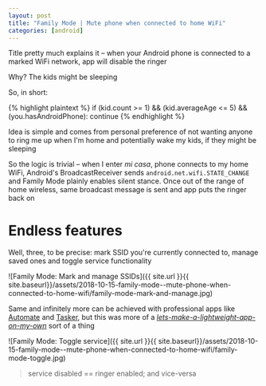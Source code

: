 ```yaml
---
layout: post
title: "Family Mode | Mute phone when connected to home WiFi"
categories: [android]
---
```


Title pretty much explains it – when your Android phone is connected to a
marked WiFi network, app will disable the ringer

Why? The kids might be sleeping

So, in short:

{% highlight plaintext %}
if (kid.count >= 1) && (kid.averageAge <= 5) && (you.hasAndroidPhone): continue
{% endhighlight %}

Idea is simple and comes from personal preference of not wanting anyone to ring
me up when I'm home and potentially wake my kids, if they might be sleeping

So the logic is trivial – when I enter _mi casa_, phone connects to my home
WiFi, Android's BroadcastReceiver sends `android.net.wifi.STATE_CHANGE` and
Family Mode plainly enables silent stance. Once out of the range of home
wireless, same broadcast message is sent and app puts the ringer back on


# Endless features

Well, three, to be precise: mark SSID you're currently connected to, manage
saved ones and toggle service functionality

![Family Mode: Mark and manage SSIDs]({{ site.url }}{{ site.baseurl}}/assets/2018-10-15-family-mode--mute-phone-when-connected-to-home-wifi/family-mode-mark-and-manage.jpg)

Same and infinitely more can be achieved with professional apps like
[Automate](https://play.google.com/store/apps/details?id=com.llamalab.automate)
and [Tasker](https://play.google.com/store/apps/details?id=net.dinglisch.android.taskerm),
but this was more of a 
[_lets-make-a-lightweight-app-on-my-own_](https://github.com/ushtipak/family-mode/)
sort of a thing

![Family Mode: Toggle service]({{ site.url }}{{ site.baseurl}}/assets/2018-10-15-family-mode--mute-phone-when-connected-to-home-wifi/family-mode-toggle.jpg)
> service disabled == ringer enabled; and vice-versa

